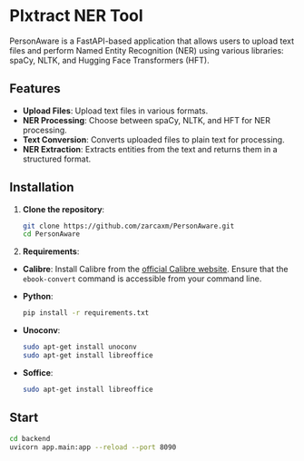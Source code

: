 # PIxtract NER Tool

PersonAware is a FastAPI-based application that allows users to upload text files and perform Named Entity Recognition (NER) using various libraries: spaCy, NLTK, and Hugging Face Transformers (HFT).

## Features

- **Upload Files**: Upload text files in various formats.
- **NER Processing**: Choose between spaCy, NLTK, and HFT for NER processing.
- **Text Conversion**: Converts uploaded files to plain text for processing.
- **NER Extraction**: Extracts entities from the text and returns them in a structured format.

## Installation

1. **Clone the repository**:
   ```sh
   git clone https://github.com/zarcaxm/PersonAware.git
   cd PersonAware
    ```
2. **Requirements**: 

- **Calibre**: Install Calibre from the [official Calibre website](https://calibre-ebook.com/download).
  Ensure that the `ebook-convert` command is accessible from your command line.

- **Python**:
    ```sh
    pip install -r requirements.txt
    ```

- **Unoconv**:
  ```sh
  sudo apt-get install unoconv
  sudo apt-get install libreoffice
    ```

- **Soffice**:
  ```sh
  sudo apt-get install libreoffice
  ```

## Start
  ```sh
  cd backend 
  uvicorn app.main:app --reload --port 8090
  ```
